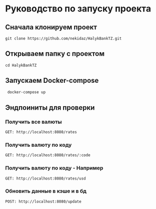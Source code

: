 # Руководство по запуску проекта 
## Сначала клонируем проект 
```
git clone https://github.com/nekidaz/HalykBankTZ.git
```

## Открываем папку с проектом 
```
cd HalykBankTZ
```
## Запускаем Docker-compose
```bash
 docker-compose up
```

## Эндпоиниты для проверки

### Получить все валюты 
```bash
GET: http://localhost:8080/rates
```
### Получить валюту по коду  
```bash
GET: http://localhost:8080/rates/:code 
```
### Получить валюту по коду - Например  
```bash
GET: http://localhost:8080/rates/usd
```
### Обновить данные в кэше и в бд
```bash
POST: http://localhost:8080/update
```


